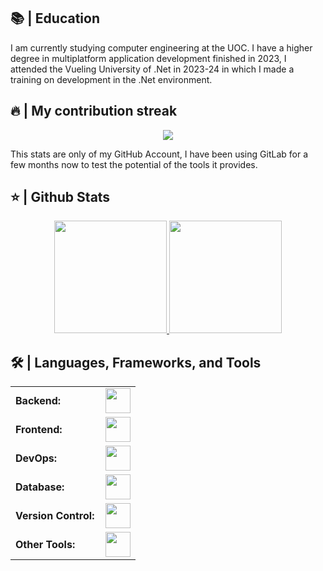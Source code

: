 <h2>📚 | Education</h2>
<p>
    I am currently studying computer engineering at the UOC.
    I have a higher degree in multiplatform application development finished in 2023, I attended the Vueling University of .Net in 2023-24 in which I made a training on development in the .Net environment.
</p>
<h2>🔥 | My contribution streak</h2>
<p align="center">
  <a href="https://github.com/DenverCoder1/github-readme-streak-stats">
    <img src="https://github-readme-streak-stats.herokuapp.com/?user=itsivanpsk#version3"/>
  </a>
</p>
<p>This stats are only of my GitHub Account, I have been using <a src="https://gitlab.com/itsivanpsk">GitLab</a> for a few months now to test the potential of the tools it provides.</p>

<h2>⭐ | Github Stats </h2>
<div align="center">
<a href="https://github.com/itsivanpsk">
<img height="180em" src="https://github-readme-stats.vercel.app/api?username=itsivanpsk&show_icons=true&theme=default&include_all_commits=true&count_private=true"/>
<img height="180em" src="https://github-readme-stats.vercel.app/api/top-langs/?username=itsivanpsk&layout=compact&langs_count=3&theme=default"/></a>
</div>

<h2>🛠️ | Languages, Frameworks, and Tools </h2>
<table>
    <tr>
        <td style="font-weight: bold; padding-right: 10px; vertical-align: center; border: none;">Backend:</td>
        <td><img height="40" src="https://skillicons.dev/icons?i=nodejs,python,java,cs,net"/></td>
    </tr>
    <tr>
        <td style="font-weight: bold; padding-right: 10px; vertical-align: center;">Frontend:</td>
        <td><img height="40" src="https://skillicons.dev/icons?i=bootstrap,html,css,js"/></td>
    </tr>
    <tr>
        <td style="font-weight: bold; padding-right: 10px; vertical-align: center; border: none;">DevOps:</td>
        <td><img height="40" src="https://skillicons.dev/icons?i=docker,githubactions,azure"/></td>
    </tr>
    <tr>
        <td style="font-weight: bold; padding-right: 10px; vertical-align: center; border: none;">Database:</td>
        <td><img height="40" src="https://skillicons.dev/icons?i=mysql,firebase,mongodb,redis"/></td>
    </tr>
    <tr>
        <td style="font-weight: bold; padding-right: 10px; vertical-align: center; border: none;">Version Control:</td>
        <td><img height="40" src="https://skillicons.dev/icons?i=github,gitlab"/></td>
    </tr>
    <tr>
        <td style="font-weight: bold; padding-right: 10px; vertical-align: center; border: none;">Other Tools:</td>
        <td><img height="40" src="https://skillicons.dev/icons?i=rabbitmq"/></td>
    </tr>
</table>
<br>
